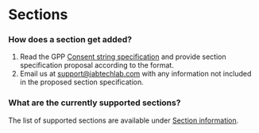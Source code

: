 # Sections

### How does a section get added?

1. Read the GPP [Consent string specification](https://github.com/InteractiveAdvertisingBureau/Global-Privacy-Platform/blob/main/Core/Consent%20String%20Specification.md) and provide section specification proposal according to the format.
2. Email us at [support@iabtechlab.com](support@iabtechlab.com) with any information not included in the proposed section specification.

### What are the currently supported sections?

The list of supported sections are available under [Section information](https://github.com/InteractiveAdvertisingBureau/Global-Privacy-Platform/blob/main/Sections/Section%20Information.md).
